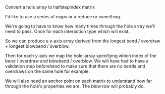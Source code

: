 Convert a hole array to halfstepindex matrix

I'd like to use a series of maps or a reduce or something.

We're going to have to know how many times through the hole array we'll need to pass. Once for each interaction type which will exist.

So we can produce a y-axis array derived from the longest bend / overdraw + longest blowbend / overblow.

Then for each y-axis we map the hole-array specifying which index of the bend / overdraw and blowbend / overblow. We will have had to have a validation step beforehand to make sure that there are no bends and overdraws on the same hole for example.

We will also need an anchor point on each matrix to understand how far through the hole's properties we are. The blow row will probably do.
